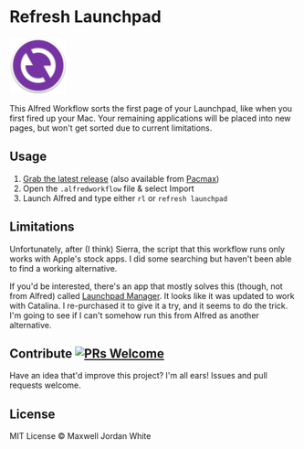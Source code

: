 # Refresh Launchpad

<img src="icon.png" alt="Refresh Launchpad Icon" width="100"/>

This Alfred Workflow sorts the first page of your Launchpad, like when you first fired up your Mac. Your remaining applications will be placed into new pages, but won't get sorted due to current limitations.

## Usage

1. [Grab the latest release](https://github.com/maxwelljordanwhite/Refresh-Launchpad/releases) (also available from [Pacmax](https://pacmax.org/pac/maxwelljordanwhite-refresh-launchpad/))
2. Open the `.alfredworkflow` file & select Import
3. Launch Alfred and type either `rl` or `refresh launchpad`

## Limitations

Unfortunately, after (I think) Sierra, the script that this workflow runs only works with Apple's stock apps. I did some searching but haven't been able to find a working alternative.

If you'd be interested, there's an app that mostly solves this (though, not from Alfred) called [Launchpad Manager](http://launchpadmanager.com/). It looks like it was updated to work with Catalina. I re-purchased it to give it a try, and it seems to do the trick. I'm going to see if I can't somehow run this from Alfred as another alternative.

## Contribute [![PRs Welcome](https://img.shields.io/badge/PRs-welcome-brightgreen.svg?style=flat-square)](http://makeapullrequest.com)

Have an idea that'd improve this project? I'm all ears! Issues and pull requests welcome.

## License

MIT License © Maxwell Jordan White
